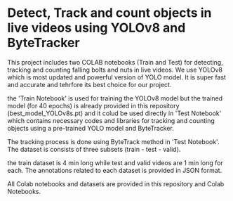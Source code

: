# Detect, Track and count objects in live videos using YOLOv8 and ByteTracker
This project includes two COLAB notebooks (Train and Test) for detecting, tracking and counting falling bolts and nuts in live videos. We use YOLOv8 which is most updated and powerful version of YOLO model. It is super fast and accurate and tehrfore its best choice for our project.

the 'Train Notebook' is used for training the YOLOv8 model but the trained model (for 40 epochs) is already provided in this repository (best_model_YOLOv8s.pt) and it colud be used directly in 'Test Notebook' which contains necessary codes and libraries for tracking and counting objects using a pre-trained YOLO model and ByteTracker.

The tracking process is done using ByteTrack method in 'Test Notebook'. The dataset is consists of three subsets (train - test - valid).

the train dataset is 4 min long while test and valid videos are 1 min long for each. The annotations related to each dataset is provided in JSON format.

All Colab notebooks and datasets are provided in this repository and Colab Notebooks.

